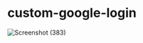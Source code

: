 # custom-google-login
![Screenshot (383)](https://user-images.githubusercontent.com/54492382/91467928-e0b2f700-e8ae-11ea-9986-039101ef5e05.png)

